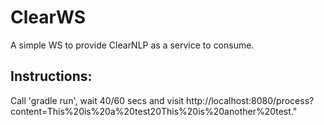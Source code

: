 # ClearWS
A simple WS to provide ClearNLP as a service to consume.

Instructions:
-------------

Call 'gradle run', wait 40/60 secs and visit http://localhost:8080/process?content=This%20is%20a%20test20This%20is%20another%20test."
